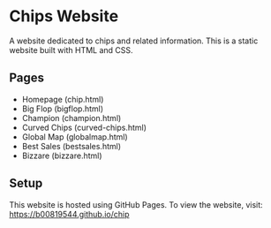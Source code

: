 # Chips Website

A website dedicated to chips and related information. This is a static website built with HTML and CSS.

## Pages

- Homepage (chip.html)
- Big Flop (bigflop.html)
- Champion (champion.html)
- Curved Chips (curved-chips.html)
- Global Map (globalmap.html)
- Best Sales (bestsales.html)
- Bizzare (bizzare.html)

## Setup

This website is hosted using GitHub Pages. To view the website, visit:
https://b00819544.github.io/chip
